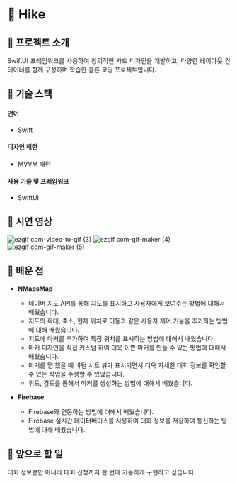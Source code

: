 # 🥾 Hike

## 👐 프로젝트 소개
<p align="justify">
  SwiftUI 프레임워크를 사용하여 창의적인 카드 디자인을 개발하고, 다양한 레이아웃 컨테이너를 함께 구성하며 학습한 클론 코딩 프로젝트입니다.
</p>

## 🚀 기술 스택

#### 언어
* Swift
#### 디자인 패턴
* MVVM 패턴
#### 사용 기술 및 프레임워크
* SwiftUI


## 🚀 시연 영상
![ezgif com-video-to-gif (3)](https://github.com/Sang-Mini/MatWarrior/assets/105893642/846450a9-a411-456c-b672-ba05e7e10414)
![ezgif com-gif-maker (4)](https://github.com/Sang-Mini/MatWarrior/assets/105893642/89645cbe-8d45-49f7-b2c1-1efc533bf6aa)
![ezgif com-gif-maker (5)](https://github.com/Sang-Mini/MatWarrior/assets/105893642/ef7ff581-7cc1-450d-81fe-c4044bb8bd54)


## 🤩 배운 점
* **NMapsMap**
  * 네이버 지도 API를 통해 지도를 표시하고 사용자에게 보여주는 방법에 대해서 배웠습니다.
  * 지도의 확대, 축소, 현재 위치로 이동과 같은 사용자 제어 기능을 추가하는 방법에 대해 배웠습니다.
  * 지도에 마커를 추가하여 특정 위치를 표시하는 방법에 대해서 배웠습니다.
  * 마커 디자인을 직접 커스텀 하여 더욱 이쁜 마커를 만들 수 있는 방법에 대해서 배웠습니다.
  * 마커를 탭 했을 때 바텀 시트 뷰가 표시되면서 더욱 자세한 대회 정보를 확인할 수 있는 작업을 수행할 수 있었습니다.
  * 위도, 경도를 통해서 마커를 생성하는 방법에 대해서 배웠습니다.

* **Firebase**
  * Firebase와 연동하는 방법에 대해서 배웠습니다.
  * Firebase 실시간 데이터베이스를 사용하여 대회 정보를 저장하여 통신하는 방법에 대해 배웠습니다.

## 🫡 앞으로 할 일
<p align="justify">
  대회 정보뿐만 아니라 대회 신청까지 한 번에 가능하게 구현하고 싶습니다.
</p>
